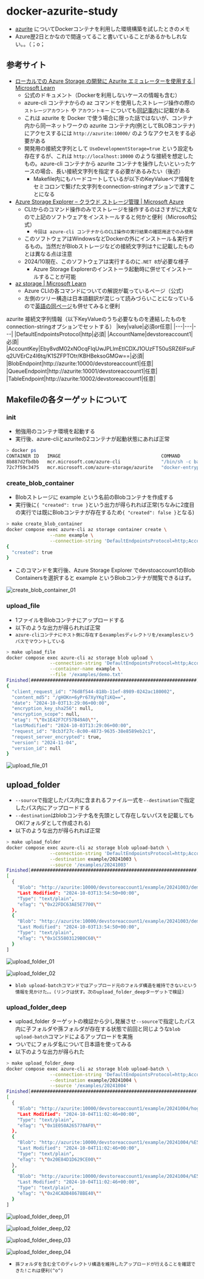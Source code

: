 # docker-azurite-study
- [azurite](https://learn.microsoft.com/ja-jp/azure/storage/common/storage-use-azurite?tabs=visual-studio%2Cblob-storage) についてDockerコンテナを利用した環境構築を試したときのメモ
- Azure歴2日とかなので間違ってること書いていることがあるかもしれない。。（；o；

## 参考サイト
- [ローカルでの Azure Storage の開発に Azurite エミュレーターを使用する | Microsoft Learn](https://learn.microsoft.com/ja-jp/azure/storage/common/storage-use-azurite?tabs=docker-hub%2Cblob-storage)
  - 公式のドキュメント（Dockerを利用しないケースの情報も含む）
  - azure-cli コンテナからの az コマンドを使用したストレージ操作の際の `ストレージアカウント` や `アカウントキー` についても[同記事内](https://learn.microsoft.com/ja-jp/azure/storage/common/storage-use-azurite?tabs=docker-hub%2Cblob-storage#well-known-storage-account-and-key)に記載がある
  - これは azurite を Docker で使う場合に限った話ではないが、コンテナ内から同一ネットワークの azurite コンテナ内(例としてBLOBコンテナ)にアクセスするには `http://azurite:10000/` のようなアクセスをする必要がある
  - 開発用の接続文字列として `UseDevelopmentStorage=true` という設定も存在するが、これは `http://localhost:10000` のような接続を想定したもの。azure-cli コンテナから azurite コンテナを操作したいといったケースの場合、長い接続文字列を指定する必要があるみたい（後述）
    - Makefile内にもハードコートしているが以下のKeyValueペア情報をセミコロンで繋げた文字列をconnection-stringオプションで渡すことになる
- [Azure Storage Explorer – クラウド ストレージ管理 | Microsoft Azure](https://azure.microsoft.com/ja-jp/products/storage/storage-explorer)
  - CLIからのコマンド操作のみでストレージを操作するのはさすがに大変なので上記のソフトウェアをインストールすると何かと便利（Microsoft公式）
    - `今回は azure-cli コンテナからのCLI操作の実行結果の確認用途でのみ使用`
  - このソフトウェアはWindowsなどDockerの外にインストール＆実行するもの。当然だがBlobストレージなどの接続文字列は↑に記載したものとは異なる点は注意
  - 2024/10現在、このソフトウェアは実行するのに`.NET 8`が必要な様子
    - Azure Storage Explorerのインストーラ起動時に併せてインストールすることが可能
- [az storage | Microsoft Learn](https://learn.microsoft.com/ja-jp/cli/azure/storage?view=azure-cli-latest)
  - Azure CLIの各コマンドについての解説が載っているページ（公式）
  - 左側のツリー構造は日本語翻訳が混じって読みづらいことになっているので[英語の同ページ](https://learn.microsoft.com/en-us/cli/azure/storage?view=azure-cli-latest)も併せてみると便利

azurite 接続文字列情報（以下KeyValueのうち必要なものを連結したものをconnection-stringオプションでセットする）
|key|value|必須or任意|
|---|---|---|
|DefaultEndpointsProtocol|http|必須|
|AccountName|devstoreaccount1|必須|
|AccountKey|Eby8vdM02xNOcqFlqUwJPLlmEtlCDXJ1OUzFT50uSRZ6IFsuFq2UVErCz4I6tq/K1SZFPTOtr/KBHBeksoGMGw==|必須|
|BlobEndpoint|http://azurite:10000/devstoreaccount1|任意|
|QueueEndpoint|http://azurite:10001/devstoreaccount1|任意|
|TableEndpoint|http://azurite:10002/devstoreaccount1|任意|

## Makefileの各ターゲットについて
### init
- 勉強用のコンテナ環境を起動する
- 実行後、azure-cliとazuriteの2コンテナが起動状態にあれば正常

```bash
> docker ps
CONTAINER ID   IMAGE                                     COMMAND                  CREATED          STATUS          PORTS                                  NAMES
8b887d2fbdbb   mcr.microsoft.com/azure-cli               "/bin/sh -c bash"        40 seconds ago   Up 36 seconds                                          docker-azurite-study-azure-cli-1
72c7f59c3475   mcr.microsoft.com/azure-storage/azurite   "docker-entrypoint.s…"   40 seconds ago   Up 36 seconds   0.0.0.0:10000-10002->10000-10002/tcp   docker-azurite-study-azurite-1
```

### create_blob_container
- Blobストレージに example という名前のBlobコンテナを作成する
- 実行後に`{ "created": true }`という出力が得られれば正常(ちなみに2度目の実行では既にBlobコンテナが存在するため`{ "created": false }`となる)

```bash
> make create_blob_container
docker compose exec azure-cli az storage container create \
                --name example \
                --connection-string 'DefaultEndpointsProtocol=http;AccountName=devstoreaccount1;AccountKey=Eby8vdM02xNOcqFlqUwJPLlmEtlCDXJ1OUzFT50uSRZ6IFsuFq2UVErCz4I6tq/K1SZFPTOtr/KBHBeksoGMGw==;BlobEndpoint=http://azurite:10000/devstoreaccount1;'
{
  "created": true
}
```

- このコマンドを実行後、Azure Storage Explorer でdevstoaccount1のBlob Containersを選択すると example というBlobコンテナが閲覧できるはず。

![create_blob_container_01](./images/create_blob_container_01.png)

### upload_file
- 1ファイルをBlobコンテナにアップロードする
- 以下のような出力が得られれば正常
- `azure-cliコンテナにホスト側に存在するexamplesディレクトリを/examplesというパスでマウントしている`

```bash
> make upload_file
docker compose exec azure-cli az storage blob upload \
                --connection-string 'DefaultEndpointsProtocol=http;AccountName=devstoreaccount1;AccountKey=Eby8vdM02xNOcqFlqUwJPLlmEtlCDXJ1OUzFT50uSRZ6IFsuFq2UVErCz4I6tq/K1SZFPTOtr/KBHBeksoGMGw==;BlobEndpoint=http://azurite:10000/devstoreaccount1;' \
                --container-name example \
                --file '/examples/demo.txt'
Finished[#############################################################]  100.0000%
{
  "client_request_id": "76d8f544-818b-11ef-8989-0242ac180002",
  "content_md5": "/gHOKn+6yPr67XyYKgTiKQ==",
  "date": "2024-10-03T13:29:06+00:00",
  "encryption_key_sha256": null,
  "encryption_scope": null,
  "etag": "\"0x1E42F7CF57B49A0\"",
  "lastModified": "2024-10-03T13:29:06+00:00",
  "request_id": "8cb3f27c-8c00-4873-9635-38e8589eb2c1",
  "request_server_encrypted": true,
  "version": "2024-11-04",
  "version_id": null
}
```

![upload_file_01](./images/upload_file_01.png)

## upload_folder
- `--source`で指定したパス内に含まれるファイル一式を`--destination`で指定したパス内にアップロードする
- `--destination`はblobコンテナ名を先頭として存在しないパスを記載してもOK(フォルダとして作成される)
- 以下のような出力が得られれば正常

```bash
> make upload_folder
docker compose exec azure-cli az storage blob upload-batch \
                --connection-string 'DefaultEndpointsProtocol=http;AccountName=devstoreaccount1;AccountKey=Eby8vdM02xNOcqFlqUwJPLlmEtlCDXJ1OUzFT50uSRZ6IFsuFq2UVErCz4I6tq/K1SZFPTOtr/KBHBeksoGMGw==;BlobEndpoint=http://azurite:10000/devstoreaccount1;' \
                --destination example/20241003 \
                --source '/examples/20241003'
Finished[#############################################################]  100.0000%
[
  {
    "Blob": "http://azurite:10000/devstoreaccount1/example/20241003/demo1.txt",
    "Last Modified": "2024-10-03T13:54:50+00:00",
    "Type": "text/plain",
    "eTag": "\"0x22FDC63AE5E7700\""
  },
  {
    "Blob": "http://azurite:10000/devstoreaccount1/example/20241003/demo2.txt",
    "Last Modified": "2024-10-03T13:54:50+00:00",
    "Type": "text/plain",
    "eTag": "\"0x1C55803129B0C60\""
  }
]
```

![upload_folder_01](./images/upload_folder_01.png)

![upload_folder_02](./images/upload_folder_02.png)

- `blob upload-batchコマンドではアップロード元のフォルダ構造を維持できないという情報を見かけた。。(リンクは伏す。次のupload_folder_deepターゲットで検証)`

### upload_folder_deep
- upload_folder ターゲットの検証から少し発展させ`--source`で指定したパス内に子フォルダや孫フォルダが存在する状態で前回と同じような`blob upload-batch`コマンドによるアップロードを実施
- ついでにフォルダ名について日本語を使ってみる
- 以下のような出力が得られた

```bash
> make upload_folder_deep
docker compose exec azure-cli az storage blob upload-batch \
                --connection-string 'DefaultEndpointsProtocol=http;AccountName=devstoreaccount1;AccountKey=Eby8vdM02xNOcqFlqUwJPLlmEtlCDXJ1OUzFT50uSRZ6IFsuFq2UVErCz4I6tq/K1SZFPTOtr/KBHBeksoGMGw==;BlobEndpoint=http://azurite:10000/devstoreaccount1;' \
                --destination example/20241004 \
                --source '/examples/20241004'
Finished[#############################################################]  100.0000% 100.0000%
[
  {
    "Blob": "http://azurite:10000/devstoreaccount1/example/20241004/hoge.txt",
    "Last Modified": "2024-10-04T11:02:46+00:00",
    "Type": "text/plain",
    "eTag": "\"0x1E050A265770AF0\""
  },
  {
    "Blob": "http://azurite:10000/devstoreaccount1/example/20241004/%E5%AD%90%E3%83%95%E3%82%A9%E3%83%AB%E3%83%80/child.txt",
    "Last Modified": "2024-10-04T11:02:46+00:00",
    "Type": "text/plain",
    "eTag": "\"0x20E84D1D629CE00\""
  },
  {
    "Blob": "http://azurite:10000/devstoreaccount1/example/20241004/%E5%AD%90%E3%83%95%E3%82%A9%E3%83%AB%E3%83%80/%E5%AD%AB%E3%83%95%E3%82%A9%E3%83%AB%E3%83%80/grandchild.txt",
    "Last Modified": "2024-10-04T11:02:46+00:00",
    "Type": "text/plain",
    "eTag": "\"0x24CADB48678BE40\""
  }
]
```

![upload_folder_deep_01](./images/upload_folder_deep_01.png)

![upload_folder_deep_02](./images/upload_folder_deep_02.png)

![upload_folder_deep_03](./images/upload_folder_deep_03.png)

![upload_folder_deep_04](./images/upload_folder_deep_04.png)

- `孫フォルダを含む全てのディレクトリ構造を維持したアップロードが行えることを確認できた!これは便利(^o^)`